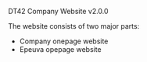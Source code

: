 DT42 Company Website v2.0.0

The website consists of two major parts:

  * Company onepage website
  * Epeuva opepage website
